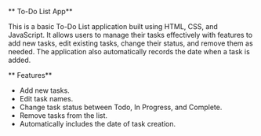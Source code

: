 ** To-Do List App**

This is a basic To-Do List application built using HTML, CSS, and JavaScript. It allows users to manage their tasks effectively with features to add new tasks, edit existing tasks, change their status, and remove them as needed. The application also automatically records the date when a task is added.

** Features**
- Add new tasks.
- Edit task names.
- Change task status between Todo, In Progress, and Complete.
- Remove tasks from the list.
- Automatically includes the date of task creation.

